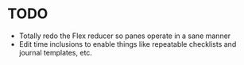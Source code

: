# TODO

- Totally redo the Flex reducer so panes operate in a sane manner
- Edit time inclusions to enable things like repeatable checklists and journal templates, etc.